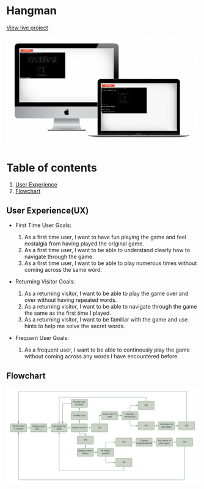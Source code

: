 # Hangman

[View live project](https://hangman-ed.herokuapp.com/)

![Responsive image](/hangman_readme_images/responsive_image.png)

# Table of contents
1. [User Experience](##UserExperience(UX))
2. [Flowchart](##Flowchart)

## User Experience(UX)

* First Time User Goals:

  1. As a first time user, I want to have fun playing the game and feel nostalgia from having played the original game.
  2. As a first time user, I want to be able to understand clearly how to navigate through the game.
  3. As a first time user, I want to be able to play numerous times without coming across the same word.

* Returning Visitor Goals:

  1. As a returning visitor, I want to be able to play the game over and over without having repeated words.
  2. As a returning visitor, I want to be able to navigate through the game the same as the first time I played.
  3. As a returning visitor, I want to be familiar with the game and use hints to help me solve the secret words.

* Frequent User Goals:

  1. As a frequent user, I want to be able to continously play the game without coming across any words I have encountered before.

## Flowchart

![Flowchart](hangman-flowchart.png)
